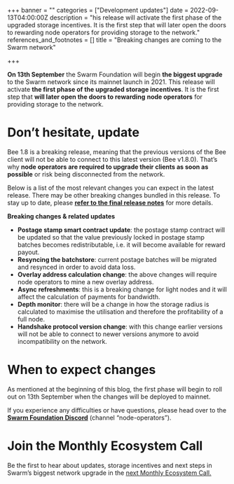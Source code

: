 +++
banner = ""
categories = ["Development updates"]
date = 2022-09-13T04:00:00Z
description = "his release will activate the first phase of the upgraded storage incentives. It is the first step that will later open the doors to rewarding node operators for providing storage to the network."
references_and_footnotes = []
title = "Breaking changes are coming to the Swarm network"

+++

**On 13th September** the Swarm Foundation will begin **the biggest upgrade** to the Swarm network since its mainnet launch in 2021. This release will activate **the first phase of the upgraded storage incentives**. It is the first step that **will later open the doors to rewarding** **node operators** for providing storage to the network.

# Don’t hesitate, update

Bee 1.8 is a breaking release, meaning that the previous versions of the Bee client will not be able to connect to this latest version (Bee v1.8.0). That’s why **node operators are required to upgrade their clients as soon as possible** or risk being disconnected from the network.

Below is a list of the most relevant changes you can expect in the latest release. There may be other breaking changes bundled in this release. To stay up to date, please [**refer to the final release notes**](https://github.com/ethersphere/bee/releases) for more details.

**Breaking changes & related updates**

- **Postage stamp smart contract update**: the postage stamp contract will be updated so that the value previously locked in postage stamp batches becomes redistributable, i.e. it will become available for reward payout.
- **Resyncing the batchstore**: current postage batches will be migrated and resynced in order to avoid data loss.
- **Overlay address calculation change**: the above changes will require node operators to mine a new overlay address.
- **Async refreshments**: this is a breaking change for light nodes and it will affect the calculation of payments for bandwidth.
- **Depth monitor**: there will be a change in how the storage radius is calculated to maximise the utilisation and therefore the profitability of a full node.
- **Handshake protocol version change**: with this change earlier versions will not be able to connect to newer versions anymore to avoid incompatibility on the network.

# When to expect changes

As mentioned at the beginning of this blog, the first phase will begin to roll out on 13th September when the changes will be deployed to mainnet.

If you experience any difficulties or have questions, please head over to the [**Swarm Foundation Discord**](https://discord.com/channels/799027393297514537/801438093927776286) (channel “node-operators”).

# Join the Monthly Ecosystem Call

Be the first to hear about updates, storage incentives and next steps in Swarm’s biggest network upgrade in the [next Monthly Ecosystem Call.](https://discord.gg/rb3gtvGGBF?event=1019262585268342864)
